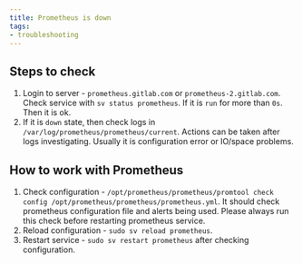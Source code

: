 ```yaml
---
title: Prometheus is down
tags:
- troubleshooting
---
```


## Steps to check

1. Login to server - `prometheus.gitlab.com` or `prometheus-2.gitlab.com`. Check service with `sv status prometheus`. If it is `run` for more than `0s`. Then it is ok.
1. If it is `down` state, then check logs in `/var/log/prometheus/prometheus/current`. Actions can be taken after logs investigating. Usually it is configuration error or IO/space problems.

## How to work with Prometheus

1. Check configuration - `/opt/prometheus/prometheus/promtool check config /opt/prometheus/prometheus/prometheus.yml`.
It should check prometheus configuration file and alerts being used. Please always run this check before restarting prometheus service.
1. Reload configuration - `sudo sv reload prometheus`.
1. Restart service - `sudo sv restart prometheus` after checking configuration.
